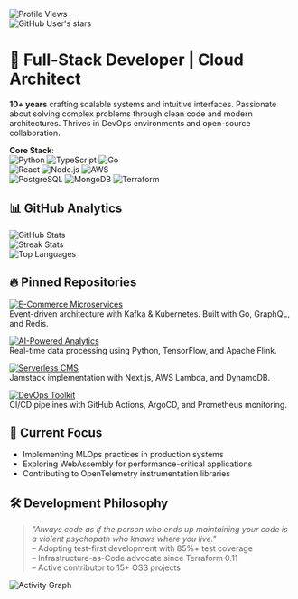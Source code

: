 ![Profile Views](https://komarev.com/ghpvc/?username=hannesbragason210&color=blue)  
![GitHub User's stars](https://img.shields.io/github/stars/hannesbragason210?label=Profile%20Stars&logo=github)  

# 🚀 Full-Stack Developer | Cloud Architect  

**10+ years** crafting scalable systems and intuitive interfaces. Passionate about solving complex problems through clean code and modern architectures. Thrives in DevOps environments and open-source collaboration.  

**Core Stack**:  
![Python](https://img.shields.io/badge/-Python-3776AB?logo=python&logoColor=white) ![TypeScript](https://img.shields.io/badge/-TypeScript-3178C6?logo=typescript&logoColor=white) ![Go](https://img.shields.io/badge/-Go-00ADD8?logo=go&logoColor=white)  
![React](https://img.shields.io/badge/-React-61DAFB?logo=react&logoColor=black) ![Node.js](https://img.shields.io/badge/-Node.js-339933?logo=node.js&logoColor=white) ![AWS](https://img.shields.io/badge/-AWS-232F3E?logo=amazon-aws)  
![PostgreSQL](https://img.shields.io/badge/-PostgreSQL-4169E1?logo=postgresql) ![MongoDB](https://img.shields.io/badge/-MongoDB-47A248?logo=mongodb) ![Terraform](https://img.shields.io/badge/-Terraform-623CE4?logo=terraform)  

## 📊 GitHub Analytics  

![GitHub Stats](https://github-readme-stats.vercel.app/api?username=hannesbragason210&show_icons=true&theme=radical&count_private=true)  
![Streak Stats](https://github-readme-streak-stats.herokuapp.com/?user=hannesbragason210&theme=radical)  
![Top Languages](https://github-readme-stats.vercel.app/api/top-langs/?username=hannesbragason210&layout=compact&theme=radical&hide=html,css)  

## 🔥 Pinned Repositories  

[![E-Commerce Microservices](https://github-readme-stats.vercel.app/api/pin/?username=hannesbragason210&repo=ecommerce-microservices&theme=radical)](https://github.com/hannesbragason210/ecommerce-microservices)  
Event-driven architecture with Kafka & Kubernetes. Built with Go, GraphQL, and Redis.  

[![AI-Powered Analytics](https://github-readme-stats.vercel.app/api/pin/?username=hannesbragason210&repo=ai-analytics-platform&theme=radical)](https://github.com/hannesbragason210/ai-analytics-platform)  
Real-time data processing using Python, TensorFlow, and Apache Flink.  

[![Serverless CMS](https://github-readme-stats.vercel.app/api/pin/?username=hannesbragason210&repo=serverless-cms&theme=radical)](https://github.com/hannesbragason210/serverless-cms)  
Jamstack implementation with Next.js, AWS Lambda, and DynamoDB.  

[![DevOps Toolkit](https://github-readme-stats.vercel.app/api/pin/?username=hannesbragason210&repo=devops-toolkit&theme=radical)](https://github.com/hannesbragason210/devops-toolkit)  
CI/CD pipelines with GitHub Actions, ArgoCD, and Prometheus monitoring.  

## 🧠 Current Focus  
- Implementing MLOps practices in production systems  
- Exploring WebAssembly for performance-critical applications  
- Contributing to OpenTelemetry instrumentation libraries  

## 🛠️ Development Philosophy  
> *"Always code as if the person who ends up maintaining your code is a violent psychopath who knows where you live."*  
> – Adopting test-first development with 85%+ test coverage  
> – Infrastructure-as-Code advocate since Terraform 0.11  
> – Active contributor to 15+ OSS projects  

![Activity Graph](https://github-readme-activity-graph.vercel.app/graph?username=hannesbragason210&theme=react-dark&hide_border=true&area=true)
